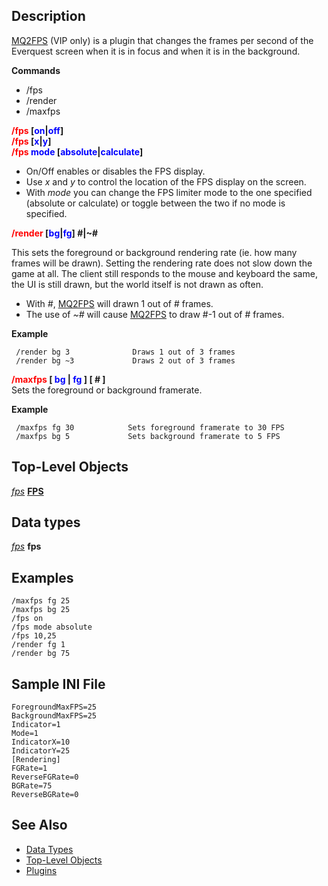 ## Description

[MQ2FPS](https://macroquest2.com/phpBB3/viewtopic.php?t=8346) (VIP only) is a plugin that changes the
frames per second of the Everquest screen when it is in focus and when it is in the background.

**Commands**

-   /fps
-   /render
-   /maxfps

**<span style="color:red">/fps</span> \[<span style="color:blue">on</span>\|<span style="color:blue">off</span>\]**  
**<span style="color:red">/fps</span> \[<span style="color:blue">x</span>\|<span style="color:blue">y</span>\]**  
**<span style="color:red">/fps</span> <span style="color:blue">mode</span>
\[<span style="color:blue">absolute</span>\|<span style="color:blue">calculate</span>\]**

-   On/Off enables or disables the FPS display.
-   Use *x* and *y* to control the location of the FPS display on the screen.
-   With *mode* you can change the FPS limiter mode to the one specified (absolute or calculate) or toggle between the
    two if no mode is specified.

**<span style="color:red">/render</span> \[<span style="color:blue">bg</span>\|<span style="color:blue">fg</span>\]
#\|\~#**

This sets the foreground or background rendering rate (ie. how many frames will be drawn). Setting the rendering rate
does not slow down the game at all. The client still responds to the mouse and keyboard the same, the UI is still drawn,
but the world itself is not drawn as often.

-   With *#*, [MQ2FPS](mq2fps.md) will drawn 1 out of # frames.
-   The use of *\~#* will cause [MQ2FPS](mq2fps.md) to draw #-1 out of # frames.

**Example**  

     /render bg 3              Draws 1 out of 3 frames
     /render bg ~3             Draws 2 out of 3 frames

**<span style="color:red">/maxfps</span> \[ <span style="color:blue">bg</span> \| <span style="color:blue">fg</span> \]
\[ # \]**  
Sets the foreground or background framerate.

**Example**  

     /maxfps fg 30            Sets foreground framerate to 30 FPS
     /maxfps bg 5             Sets background framerate to 5 FPS

## Top-Level Objects

*[fps](../data-types/mq2fps-datatype-fps.md)* **[FPS](../top-level-objects/tlo-fps.md)**

## Data types

*[fps](../data-types/mq2fps-datatype-fps.md)* **fps**

## Examples

`/maxfps fg 25`  
`/maxfps bg 25`  
`/fps on`  
`/fps mode absolute`  
`/fps 10,25`  
`/render fg 1`  
`/render bg 75`

## Sample INI File

`ForegroundMaxFPS=25`  
`BackgroundMaxFPS=25`  
`Indicator=1`  
`Mode=1`  
`IndicatorX=10`  
`IndicatorY=25`  
`[Rendering]`  
`FGRate=1`  
`ReverseFGRate=0`  
`BGRate=75`  
`ReverseBGRate=0`

## See Also

-   [Data Types](../data-types/data-types.md)
-   [Top-Level Objects](../top-level-objects/top-level-objects.md)
-   [Plugins](../documentation/macroquest2-plugins.md)


